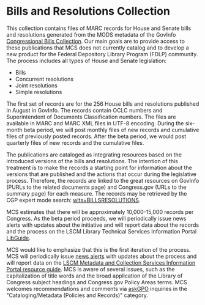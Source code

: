 # Bills and Resolutions Collection

This collection contains files of MARC records for House and Senate bills and resolutions generated from the MODS metadata of the GovInfo [Congressional Bills Collection](https://www.govinfo.gov/app/collection/BILLS). Our main goals are to provide access to these publications that MCS does not currently catalog and to develop a new product for the Federal Depository Library Program (FDLP) community. The process includes all types of House and Senate legislation:

- Bills
- Concurrent resolutions
- Joint resolutions
- Simple resolutions

The first set of records are for the 256 House bills and resolutions published in August in GovInfo. The records contain OCLC numbers and Superintendent of Documents Classification numbers. The files are available in MARC and MARC XML files in UTF-8 encoding. During the six-month beta period, we will post monthly files of new records and cumulative files of previously posted records. After the beta period, we would post quarterly files of new records and the cumulative files.

The publications are cataloged as integrating resources based on the introduced versions of the bills and resolutions. The intention of this treatment is to make the records a starting point for information about the versions that are published and the actions that occur during the legislative process. Therefore, the records are linked to the great resources on GovInfo (PURLs to the related documents page) and Congress.gov (URLs to the summary page) for each measure. The records may be retrieved by the CGP expert mode search: [wlts=BILLSRESOLUTIONS](https://catalog.gpo.gov/F/?func=find-c&ccl_term=wlts%3Dbillsresolutions&x=55&y=15).

MCS estimates that there will be approximately 10,000-15,000 records per Congress. As the beta period proceeds, we will periodically issue news alerts with updates about the initiative and will report data about the records and the process on the LSCM Library Technical Services Information Portal [LibGuide](https://libguides.fdlp.gov/c.php?g=1119222&p=9009927).

MCS would like to emphasize that this is the first iteration of the process. MCS will periodically issue [news alerts](https://fdlp.gov/news) with updates about the process and will report data on the [LSCM Metadata and Collection Services Information Portal resource guide](https://libguides.fdlp.gov/lscm-metadata-and-collection-services). MCS is aware of several issues, such as the capitalization of title words and the broad application of the Library of Congress subject headings and Congress.gov Policy Areas terms. MCS welcomes recommendations and comments via [askGPO](https://ask.gpo.gov/s/) inquiries in the "Cataloging/Metadata (Policies and Records)" category.
